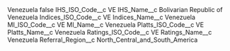 <?xml version="1.0" encoding="UTF-8"?>
<CustomMetadata xmlns="http://soap.sforce.com/2006/04/metadata" xmlns:xsi="http://www.w3.org/2001/XMLSchema-instance" xmlns:xsd="http://www.w3.org/2001/XMLSchema">
    <label>Venezuela</label>
    <protected>false</protected>
    <values>
        <field>IHS_ISO_Code__c</field>
        <value xsi:type="xsd:string">VE</value>
    </values>
    <values>
        <field>IHS_Name__c</field>
        <value xsi:type="xsd:string">Bolivarian Republic of Venezuela</value>
    </values>
    <values>
        <field>Indices_ISO_Code__c</field>
        <value xsi:type="xsd:string">VE</value>
    </values>
    <values>
        <field>Indices_Name__c</field>
        <value xsi:type="xsd:string">Venezuela</value>
    </values>
    <values>
        <field>MI_ISO_Code__c</field>
        <value xsi:type="xsd:string">VE</value>
    </values>
    <values>
        <field>MI_Name__c</field>
        <value xsi:type="xsd:string">Venezuela</value>
    </values>
    <values>
        <field>Platts_ISO_Code__c</field>
        <value xsi:type="xsd:string">VE</value>
    </values>
    <values>
        <field>Platts_Name__c</field>
        <value xsi:type="xsd:string">Venezuela</value>
    </values>
    <values>
        <field>Ratings_ISO_Code__c</field>
        <value xsi:type="xsd:string">VE</value>
    </values>
    <values>
        <field>Ratings_Name__c</field>
        <value xsi:type="xsd:string">Venezuela</value>
    </values>
    <values>
        <field>Referral_Region__c</field>
        <value xsi:type="xsd:string">North_Central_and_South_America</value>
    </values>
</CustomMetadata>
